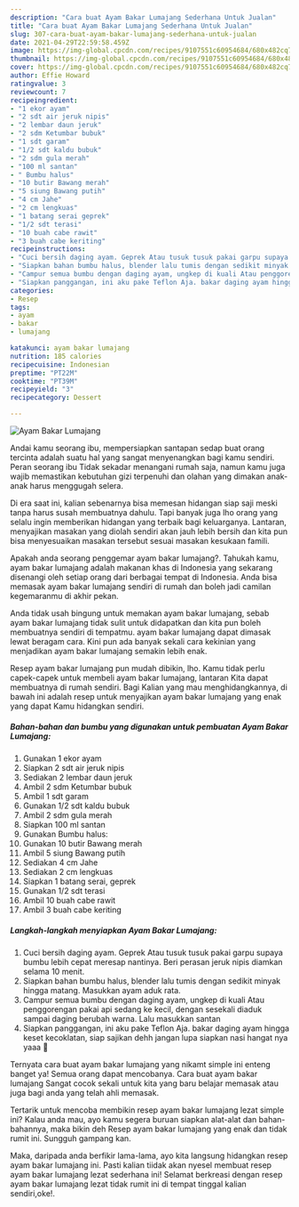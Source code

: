 ```yaml
---
description: "Cara buat Ayam Bakar Lumajang Sederhana Untuk Jualan"
title: "Cara buat Ayam Bakar Lumajang Sederhana Untuk Jualan"
slug: 307-cara-buat-ayam-bakar-lumajang-sederhana-untuk-jualan
date: 2021-04-29T22:59:58.459Z
image: https://img-global.cpcdn.com/recipes/9107551c60954684/680x482cq70/ayam-bakar-lumajang-foto-resep-utama.jpg
thumbnail: https://img-global.cpcdn.com/recipes/9107551c60954684/680x482cq70/ayam-bakar-lumajang-foto-resep-utama.jpg
cover: https://img-global.cpcdn.com/recipes/9107551c60954684/680x482cq70/ayam-bakar-lumajang-foto-resep-utama.jpg
author: Effie Howard
ratingvalue: 3
reviewcount: 7
recipeingredient:
- "1 ekor ayam"
- "2 sdt air jeruk nipis"
- "2 lembar daun jeruk"
- "2 sdm Ketumbar bubuk"
- "1 sdt garam"
- "1/2 sdt kaldu bubuk"
- "2 sdm gula merah"
- "100 ml santan"
- " Bumbu halus"
- "10 butir Bawang merah"
- "5 siung Bawang putih"
- "4 cm Jahe"
- "2 cm lengkuas"
- "1 batang serai geprek"
- "1/2 sdt terasi"
- "10 buah cabe rawit"
- "3 buah cabe keriting"
recipeinstructions:
- "Cuci bersih daging ayam. Geprek Atau tusuk tusuk pakai garpu supaya bumbu lebih cepat meresap nantinya. Beri perasan jeruk nipis diamkan selama 10 menit."
- "Siapkan bahan bumbu halus, blender lalu tumis dengan sedikit minyak hingga matang. Masukkan ayam aduk rata."
- "Campur semua bumbu dengan daging ayam, ungkep di kuali Atau penggorengan pakai api sedang ke kecil, dengan sesekali diaduk sampai daging berubah warna. Lalu masukkan santan"
- "Siapkan panggangan, ini aku pake Teflon Aja. bakar daging ayam hingga keset kecoklatan, siap sajikan dehh jangan lupa siapkan nasi hangat nya yaaa 🤗"
categories:
- Resep
tags:
- ayam
- bakar
- lumajang

katakunci: ayam bakar lumajang 
nutrition: 185 calories
recipecuisine: Indonesian
preptime: "PT22M"
cooktime: "PT39M"
recipeyield: "3"
recipecategory: Dessert

---
```



![Ayam Bakar Lumajang](https://img-global.cpcdn.com/recipes/9107551c60954684/680x482cq70/ayam-bakar-lumajang-foto-resep-utama.jpg)

Andai kamu seorang ibu, mempersiapkan santapan sedap buat orang tercinta adalah suatu hal yang sangat menyenangkan bagi kamu sendiri. Peran seorang ibu Tidak sekadar menangani rumah saja, namun kamu juga wajib memastikan kebutuhan gizi terpenuhi dan olahan yang dimakan anak-anak harus menggugah selera.

Di era  saat ini, kalian sebenarnya bisa memesan hidangan siap saji meski tanpa harus susah membuatnya dahulu. Tapi banyak juga lho orang yang selalu ingin memberikan hidangan yang terbaik bagi keluarganya. Lantaran, menyajikan masakan yang diolah sendiri akan jauh lebih bersih dan kita pun bisa menyesuaikan masakan tersebut sesuai masakan kesukaan famili. 



Apakah anda seorang penggemar ayam bakar lumajang?. Tahukah kamu, ayam bakar lumajang adalah makanan khas di Indonesia yang sekarang disenangi oleh setiap orang dari berbagai tempat di Indonesia. Anda bisa memasak ayam bakar lumajang sendiri di rumah dan boleh jadi camilan kegemaranmu di akhir pekan.

Anda tidak usah bingung untuk memakan ayam bakar lumajang, sebab ayam bakar lumajang tidak sulit untuk didapatkan dan kita pun boleh membuatnya sendiri di tempatmu. ayam bakar lumajang dapat dimasak lewat beragam cara. Kini pun ada banyak sekali cara kekinian yang menjadikan ayam bakar lumajang semakin lebih enak.

Resep ayam bakar lumajang pun mudah dibikin, lho. Kamu tidak perlu capek-capek untuk membeli ayam bakar lumajang, lantaran Kita dapat membuatnya di rumah sendiri. Bagi Kalian yang mau menghidangkannya, di bawah ini adalah resep untuk menyajikan ayam bakar lumajang yang enak yang dapat Kamu hidangkan sendiri.

<!--inarticleads1-->

##### Bahan-bahan dan bumbu yang digunakan untuk pembuatan Ayam Bakar Lumajang:

1. Gunakan 1 ekor ayam
1. Siapkan 2 sdt air jeruk nipis
1. Sediakan 2 lembar daun jeruk
1. Ambil 2 sdm Ketumbar bubuk
1. Ambil 1 sdt garam
1. Gunakan 1/2 sdt kaldu bubuk
1. Ambil 2 sdm gula merah
1. Siapkan 100 ml santan
1. Gunakan  Bumbu halus:
1. Gunakan 10 butir Bawang merah
1. Ambil 5 siung Bawang putih
1. Sediakan 4 cm Jahe
1. Sediakan 2 cm lengkuas
1. Siapkan 1 batang serai, geprek
1. Gunakan 1/2 sdt terasi
1. Ambil 10 buah cabe rawit
1. Ambil 3 buah cabe keriting




<!--inarticleads2-->

##### Langkah-langkah menyiapkan Ayam Bakar Lumajang:

1. Cuci bersih daging ayam. Geprek Atau tusuk tusuk pakai garpu supaya bumbu lebih cepat meresap nantinya. Beri perasan jeruk nipis diamkan selama 10 menit.
1. Siapkan bahan bumbu halus, blender lalu tumis dengan sedikit minyak hingga matang. Masukkan ayam aduk rata.
1. Campur semua bumbu dengan daging ayam, ungkep di kuali Atau penggorengan pakai api sedang ke kecil, dengan sesekali diaduk sampai daging berubah warna. Lalu masukkan santan
1. Siapkan panggangan, ini aku pake Teflon Aja. bakar daging ayam hingga keset kecoklatan, siap sajikan dehh jangan lupa siapkan nasi hangat nya yaaa 🤗




Ternyata cara buat ayam bakar lumajang yang nikamt simple ini enteng banget ya! Semua orang dapat mencobanya. Cara buat ayam bakar lumajang Sangat cocok sekali untuk kita yang baru belajar memasak atau juga bagi anda yang telah ahli memasak.

Tertarik untuk mencoba membikin resep ayam bakar lumajang lezat simple ini? Kalau anda mau, ayo kamu segera buruan siapkan alat-alat dan bahan-bahannya, maka bikin deh Resep ayam bakar lumajang yang enak dan tidak rumit ini. Sungguh gampang kan. 

Maka, daripada anda berfikir lama-lama, ayo kita langsung hidangkan resep ayam bakar lumajang ini. Pasti kalian tiidak akan nyesel membuat resep ayam bakar lumajang lezat sederhana ini! Selamat berkreasi dengan resep ayam bakar lumajang lezat tidak rumit ini di tempat tinggal kalian sendiri,oke!.

